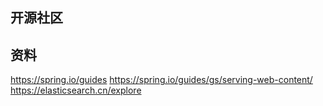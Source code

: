 ## 开源社区

## 资料
https://spring.io/guides
https://spring.io/guides/gs/serving-web-content/
https://elasticsearch.cn/explore



